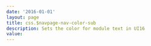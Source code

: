 ```yaml
---
date: '2016-01-01'
layout: page
title: css.$navpage-nav-color-sub
description: Sets the color for module text in UI16
value:  
---
```

